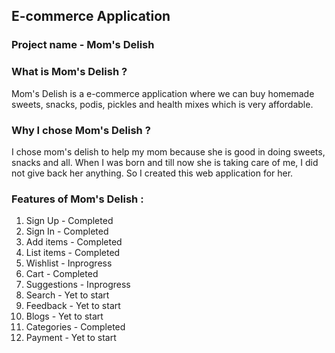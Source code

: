 ## E-commerce Application

### Project name - Mom's Delish

### What is Mom's Delish ?
   <p> Mom's Delish is a e-commerce application where we can buy homemade sweets, snacks, podis, pickles and health mixes which is very affordable. </p>
   
### Why I chose Mom's Delish ?
   <p>  I chose mom's delish to help my mom because she is good in doing sweets, snacks and all. When I was born and till now she is taking care of me, I did not give back her anything. So I created this web application for her.</p>
  
### Features of Mom's Delish :

  1. Sign Up      -        Completed
  2. Sign In      -        Completed
  3. Add items    -        Completed
  4. List items   -        Completed
  5. Wishlist     -        Inprogress
  6. Cart         -        Completed
  7. Suggestions  -        Inprogress
  8. Search       -        Yet to start
  9. Feedback     -        Yet to start
  10. Blogs       -        Yet to start
  11. Categories  -        Completed
  12. Payment     -        Yet to start
     
